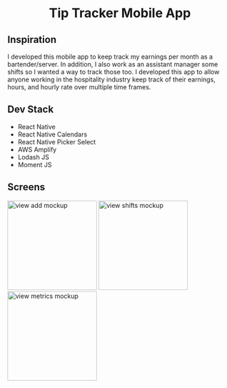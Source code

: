 <h1 align="center">Tip Tracker Mobile App</h1>

## Inspiration
<p>I developed this mobile app to keep track my earnings per month as a bartender/server. In addition, I also work as an assistant manager some shifts so I wanted a way to track those too. I developed this app to allow anyone working in the hospitality industry keep track of their earnings, hours, and hourly rate over multiple time frames. 
</p>

## Dev Stack
<ul>
    <li>React Native</li>
    <li>React Native Calendars</li>
    <li>React Native Picker Select</li>
    <li>AWS Amplify</li>
    <li>Lodash JS</li>
    <li>Moment JS</li>
</ul>

## Screens
<p float="left">
    <img src="https://user-images.githubusercontent.com/29101666/111042548-dfd95100-840b-11eb-925c-c8a08527afb4.png" alt="view add mockup" width="200">
    <img src="https://user-images.githubusercontent.com/29101666/111042549-e10a7e00-840b-11eb-8cd9-909ee4c5d01a.png" alt="view shifts mockup" width="200">
    <img src="https://user-images.githubusercontent.com/29101666/111042550-e2d44180-840b-11eb-9249-b52c22e04fd6.png" alt="view metrics mockup" width="200">
</p>
